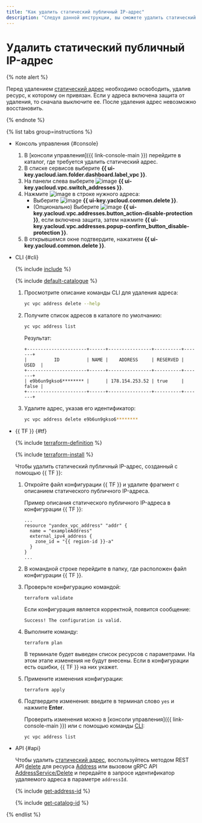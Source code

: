 ```yaml
---
title: "Как удалить статический публичный IP-адрес"
description: "Следуя данной инструкции, вы сможете удалить статический публичный IP-адрес."
---
```


# Удалить статический публичный IP-адрес

{% note alert %}

Перед удалением [статический адрес](../concepts/address.md) необходимо освободить, удалив ресурс, к которому он привязан.
Если у адреса включена защита от удаления, то сначала выключите ее.
После удаления адрес невозможно восстановить.

{% endnote %}

{% list tabs group=instructions %}

- Консоль управления {#console}

   1. В [консоли управления]({{ link-console-main }}) перейдите в каталог, где требуется удалить статический адрес.
   1. В списке сервисов выберите **{{ ui-key.yacloud.iam.folder.dashboard.label_vpc }}**.
   1. На панели слева выберите ![image](../../_assets/console-icons/map-pin.svg) **{{ ui-key.yacloud.vpc.switch_addresses }}**.
   1. Нажмите ![image](../../_assets/console-icons/ellipsis.svg) в строке нужного адреса:
      * Выберите ![image](../../_assets/console-icons/trash-bin.svg) **{{ ui-key.yacloud.common.delete }}**.
      * (Опционально) Выберите ![image](../../_assets/console-icons/lock-open.svg) **{{ ui-key.yacloud.vpc.addresses.button_action-disable-protection }}**, если включена защита, затем нажмите **{{ ui-key.yacloud.vpc.addresses.popup-confirm_button_disable-protection }}**.
   1. В открывшемся окне подтвердите, нажатием **{{ ui-key.yacloud.common.delete }}**.

- CLI {#cli}

   {% include [include](../../_includes/cli-install.md) %}

   {% include [default-catalogue](../../_includes/default-catalogue.md) %}

   1. Просмотрите описание команды CLI для удаления адреса:

      ```bash
      yc vpc address delete --help
      ```

   1. Получите список адресов в каталоге по умолчанию:

      ```bash
      yc vpc address list
      ```

      Результат:

      ```text
      +----------------------+------+----------------+----------+-------+
      |          ID          | NAME |    ADDRESS     | RESERVED | USED  |
      +----------------------+------+----------------+----------+-------+
      | e9b6un9gkso6******** |      | 178.154.253.52 | true     | false |
      +----------------------+------+----------------+----------+-------+
      ```

   1. Удалите адрес, указав его идентификатор:

      ```bash
      yc vpc address delete e9b6un9gkso6********
      ```

- {{ TF }} {#tf}

  {% include [terraform-definition](../../_tutorials/_tutorials_includes/terraform-definition.md) %}

  {% include [terraform-install](../../_includes/terraform-install.md) %}

  Чтобы удалить статический публичный IP-адрес, созданный с помощью {{ TF }}:

  1. Откройте файл конфигурации {{ TF }} и удалите фрагмент с описанием статического публичного IP-адреса.

     Пример описания статического публичного IP-адреса в конфигурации {{ TF }}:

     ```hcl
     ...
     resource "yandex_vpc_address" "addr" {
       name = "exampleAddress"
       external_ipv4_address {
         zone_id = "{{ region-id }}-a"
       }
     }
     ...
     ```

  1. В командной строке перейдите в папку, где расположен файл конфигурации {{ TF }}.

  1. Проверьте конфигурацию командой:

     ```
     terraform validate
     ```

     Если конфигурация является корректной, появится сообщение:

     ```
     Success! The configuration is valid.
     ```

  1. Выполните команду:

     ```
     terraform plan
     ```

     В терминале будет выведен список ресурсов с параметрами. На этом этапе изменения не будут внесены. Если в конфигурации есть ошибки, {{ TF }} на них укажет.

  1. Примените изменения конфигурации:

     ```
     terraform apply
     ```

  1. Подтвердите изменения: введите в терминал слово `yes` и нажмите **Enter**.

     Проверить изменения можно в [консоли управления]({{ link-console-main }}) или с помощью команды [CLI](../../cli/quickstart.md):

     ```
     yc vpc address list
     ```

- API {#api}

  Чтобы удалить [статический адрес](../concepts/address.md), воспользуйтесь методом REST API [delete](../api-ref/Address/delete.md) для ресурса [Address](../api-ref/Address/index.md) или вызовом gRPC API [AddressService/Delete](../api-ref/grpc/address_service.md#Delete) и передайте в запросе идентификатор удаляемого адреса в параметре `addressId`.

  {% include [get-address-id](../../_includes/vpc/get-adress-id.md) %}

  {% include [get-catalog-id](../../_includes/get-catalog-id.md) %}

{% endlist %}
